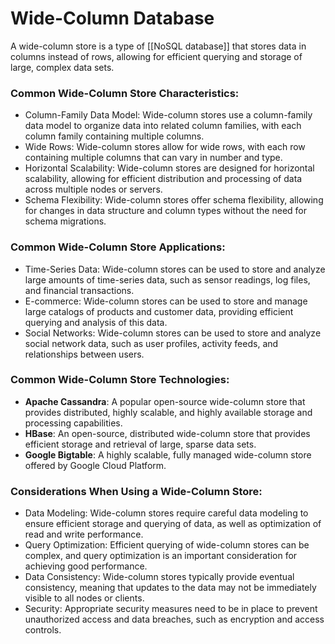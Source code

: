 # Wide-Column Database

A wide-column store is a type of [[NoSQL database]] that stores data in columns instead of rows, allowing for efficient querying and storage of large, complex data sets.

### Common Wide-Column Store Characteristics:

-   Column-Family Data Model: Wide-column stores use a column-family data model to organize data into related column families, with each column family containing multiple columns.
-   Wide Rows: Wide-column stores allow for wide rows, with each row containing multiple columns that can vary in number and type.
-   Horizontal Scalability: Wide-column stores are designed for horizontal scalability, allowing for efficient distribution and processing of data across multiple nodes or servers.
-   Schema Flexibility: Wide-column stores offer schema flexibility, allowing for changes in data structure and column types without the need for schema migrations.

### Common Wide-Column Store Applications:

-   Time-Series Data: Wide-column stores can be used to store and analyze large amounts of time-series data, such as sensor readings, log files, and financial transactions.
-   E-commerce: Wide-column stores can be used to store and manage large catalogs of products and customer data, providing efficient querying and analysis of this data.
-   Social Networks: Wide-column stores can be used to store and analyze social network data, such as user profiles, activity feeds, and relationships between users.

### Common Wide-Column Store Technologies:

-   **Apache Cassandra**: A popular open-source wide-column store that provides distributed, highly scalable, and highly available storage and processing capabilities.
-   **HBase**: An open-source, distributed wide-column store that provides efficient storage and retrieval of large, sparse data sets.
-   **Google Bigtable**: A highly scalable, fully managed wide-column store offered by Google Cloud Platform.

### Considerations When Using a Wide-Column Store:

-   Data Modeling: Wide-column stores require careful data modeling to ensure efficient storage and querying of data, as well as optimization of read and write performance.
-   Query Optimization: Efficient querying of wide-column stores can be complex, and query optimization is an important consideration for achieving good performance.
-   Data Consistency: Wide-column stores typically provide eventual consistency, meaning that updates to the data may not be immediately visible to all nodes or clients.
-   Security: Appropriate security measures need to be in place to prevent unauthorized access and data breaches, such as encryption and access controls.
